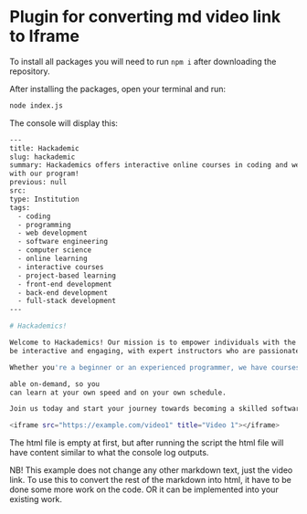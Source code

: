 # Plugin for converting md video link to Iframe

To install all packages you will need to run `npm i` after downloading the repository.

After installing the packages, open your terminal and run:

```bash
node index.js
```

The console will display this:

```bash
---
title: Hackademic
slug: hackademic
summary: Hackademics offers interactive online courses in coding and web development, featuring project-based learning and expert instructors. Become a skilled software engineer 
with our program!
previous: null
src:
type: Institution
tags:
  - coding
  - programming
  - web development
  - software engineering
  - computer science
  - online learning
  - interactive courses
  - project-based learning
  - front-end development
  - back-end development
  - full-stack development
---

# Hackademics!

Welcome to Hackademics! Our mission is to empower individuals with the skills and knowledge they need to become successful software engineers. Our online courses are designed to 
be interactive and engaging, with expert instructors who are passionate about coding and web development.

Whether you're a beginner or an experienced programmer, we have courses that will challenge and inspire you. Our project-based learning approach ensures that you'll gain practical experience and develop a portfolio of work to showcase your skills to employers.

able on-demand, so you                                                                                                                                     able on-demand, so you 
can learn at your own speed and on your own schedule.

Join us today and start your journey towards becoming a skilled software engineer with Hackademics!

<iframe src="https://example.com/video1" title="Video 1"></iframe>
```

The html file is empty at first, but after running the script the html file will have content similar to what the console log outputs.

NB! This example does not change any other markdown text, just the video link. To use this to convert the rest of the markdown into html, it have to be done some more work on the code. OR it can be implemented into your existing work.
